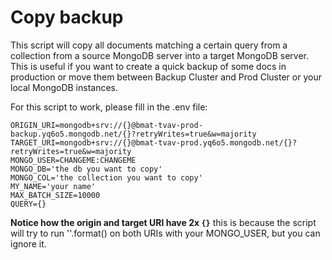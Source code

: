 # Copy backup

This script will copy all documents matching a certain query from a collection from a source MongoDB
server into a target MongoDB server. This is useful if you want to create a quick backup of some docs
in production or move them between Backup Cluster and Prod Cluster or your local MongoDB instances.

For this script to work, please fill in the .env file:
```dotenv
ORIGIN_URI=mongodb+srv://{}@bmat-tvav-prod-backup.yq6o5.mongodb.net/{}?retryWrites=true&w=majority
TARGET_URI=mongodb+srv://{}@bmat-tvav-prod.yq6o5.mongodb.net/{}?retryWrites=true&w=majority
MONGO_USER=CHANGEME:CHANGEME
MONGO_DB='the db you want to copy'
MONGO_COL='the collection you want to copy'
MY_NAME='your name'
MAX_BATCH_SIZE=10000
QUERY={}
```
**Notice how the origin and target URI have 2x `{}`** this is because the script will try to run ''.format()
on both URIs with your MONGO_USER, but you can ignore it.